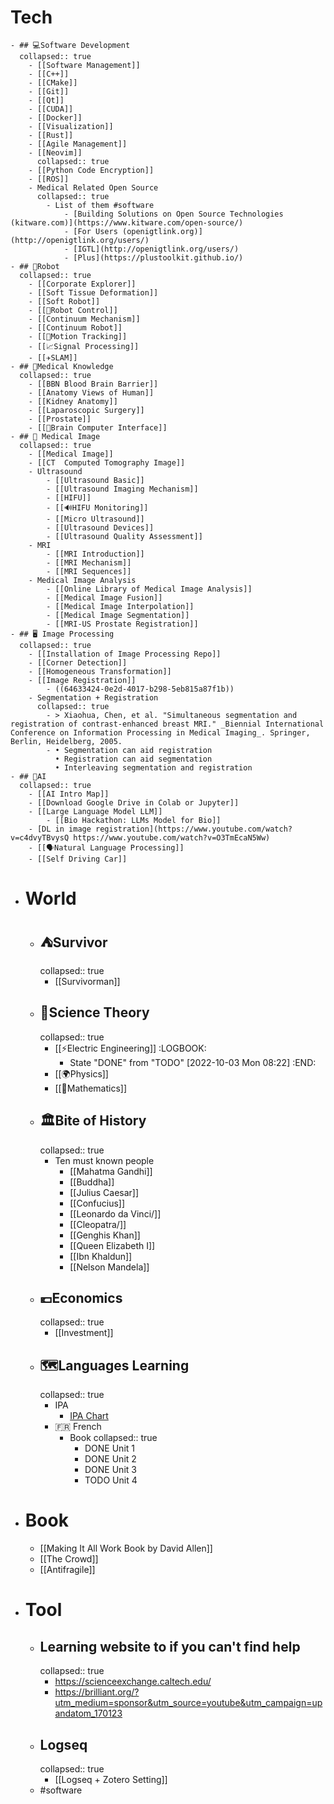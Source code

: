 # Tech
	- ## 💻️Software Development
	  collapsed:: true
		- [[Software Management]]
		- [[C++]]
		- [[CMake]]
		- [[Git]]
		- [[Qt]]
		- [[CUDA]]
		- [[Docker]]
		- [[Visualization]]
		- [[Rust]]
		- [[Agile Management]]
		- [[Neovim]]
		  collapsed:: true
		- [[Python Code Encryption]]
		- [[ROS]]
		- Medical Related Open Source
		  collapsed:: true
			- List of them #software
				- [Building Solutions on Open Source Technologies (kitware.com)](https://www.kitware.com/open-source/)
				- [For Users (openigtlink.org)](http://openigtlink.org/users/)
				- [IGTL](http://openigtlink.org/users/)
				- [Plus](https://plustoolkit.github.io/)
	- ## 🤖Robot
	  collapsed:: true
		- [[Corporate Explorer]]
		- [[Soft Tissue Deformation]]
		- [[Soft Robot]]
		- [[🤖Robot Control]]
		- [[Continuum Mechanism]]
		- [[Continuum Robot]]
		- [[🏃Motion Tracking]]
		- [[📈Signal Processing]]
		- [[✈️SLAM]]
	- ## 🏥Medical Knowledge
	  collapsed:: true
		- [[BBN Blood Brain Barrier]]
		- [[Anatomy Views of Human]]
		- [[Kidney Anatomy]]
		- [[Laparoscopic Surgery]]
		- [[Prostate]]
		- [[🧠Brain Computer Interface]]
	- ## 🩻 Medical Image
	  collapsed:: true
		- [[Medical Image]]
		- [[CT  Computed Tomography Image]]
		- Ultrasound
			- [[Ultrasound Basic]]
			- [[Ultrasound Imaging Mechanism]]
			- [[HIFU]]
			- [[🔊HIFU Monitoring]]
			- [[Micro Ultrasound]]
			- [[Ultrasound Devices]]
			- [[Ultrasound Quality Assessment]]
		- MRI
			- [[MRI Introduction]]
			- [[MRI Mechanism]]
			- [[MRI Sequences]]
		- Medical Image Analysis
			- [[Online Library of Medical Image Analysis]]
			- [[Medical Image Fusion]]
			- [[Medical Image Interpolation]]
			- [[Medical Image Segmentation]]
			- [[MRI-US Prostate Registration]]
	- ## 🖥️ Image Processing
	  collapsed:: true
		- [[Installation of Image Processing Repo]]
		- [[Corner Detection]]
		- [[Homogeneous Transformation]]
		- [[Image Registration]]
			- ((64633424-0e2d-4017-b298-5eb815a87f1b))
		- Segmentation + Registration
		  collapsed:: true
			- > Xiaohua, Chen, et al. "Simultaneous segmentation and registration of contrast-enhanced breast MRI." _Biennial International Conference on Information Processing in Medical Imaging_. Springer, Berlin, Heidelberg, 2005.
			- • Segmentation can aid registration
			  • Registration can aid segmentation
			  • Interleaving segmentation and registration
	- ## 🧠AI
	  collapsed:: true
		- [[AI Intro Map]]
		- [[Download Google Drive in Colab or Jupyter]]
		- [[Large Language Model LLM]]
			- [[Bio Hackathon: LLMs Model for Bio]]
		- [DL in image registration](https://www.youtube.com/watch?v=c4dvyTBvysQ https://www.youtube.com/watch?v=O3TmEcaN5Ww)
		- [[🗣️Natural Language Processing]]
		- [[Self Driving Car]]
- # World
	- ## ⛺️Survivor
	  collapsed:: true
		- [[Survivorman]]
	- ## 🥼Science Theory
	  collapsed:: true
		- [[⚡️Electric Engineering]]
		  :LOGBOOK:
		  * State "DONE" from "TODO" [2022-10-03 Mon 08:22]
		  :END:
		- [[🌍️Physics]]
		- [[🔢Mathematics]]
	- ## 🏛️Bite of History
	  collapsed:: true
		- Ten must known people
			- [[Mahatma Gandhi]]
			- [[Buddha]]
			- [[Julius Caesar]]
			- [[Confucius]]
			- [[Leonardo da Vinci/]]
			- [[Cleopatra/]]
			- [[Genghis Khan]]
			- [[Queen Elizabeth I]]
			- [[Ibn Khaldun]]
			- [[Nelson Mandela]]
	- ## 💶Economics
	  collapsed:: true
		- [[Investment]]
	- ## 🗺️Languages Learning
	  collapsed:: true
		- IPA
			- [IPA Chart](https://www.ipachart.com/)
		- 🇫🇷 French
			- Book
			  collapsed:: true
				- DONE Unit 1
				- DONE Unit 2
				- DONE Unit 3
				- TODO Unit 4
- # Book
	- [[Making It All Work Book by David Allen]]
	- [[The Crowd]]
	- [[Antifragile]]
- # Tool
	- ## Learning website to if you can't find help
	  collapsed:: true
		- https://scienceexchange.caltech.edu/
		- https://brilliant.org/?utm_medium=sponsor&utm_source=youtube&utm_campaign=upandatom_170123
	- ## Logseq
	  collapsed:: true
		- [[Logseq + Zotero Setting]]
	- #software
